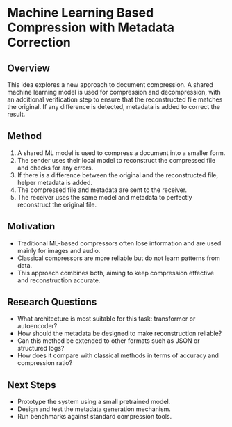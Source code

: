 # Machine Learning Based Compression with Metadata Correction

## Overview

This idea explores a new approach to document compression. A shared machine learning model is used for compression and decompression, with an additional verification step to ensure that the reconstructed file matches the original. If any difference is detected, metadata is added to correct the result.

## Method

1. A shared ML model is used to compress a document into a smaller form.
2. The sender uses their local model to reconstruct the compressed file and checks for any errors.
3. If there is a difference between the original and the reconstructed file, helper metadata is added.
4. The compressed file and metadata are sent to the receiver.
5. The receiver uses the same model and metadata to perfectly reconstruct the original file.

## Motivation

- Traditional ML-based compressors often lose information and are used mainly for images and audio.
- Classical compressors are more reliable but do not learn patterns from data.
- This approach combines both, aiming to keep compression effective and reconstruction accurate.

## Research Questions

- What architecture is most suitable for this task: transformer or autoencoder?
- How should the metadata be designed to make reconstruction reliable?
- Can this method be extended to other formats such as JSON or structured logs?
- How does it compare with classical methods in terms of accuracy and compression ratio?

## Next Steps

- Prototype the system using a small pretrained model.
- Design and test the metadata generation mechanism.
- Run benchmarks against standard compression tools.
